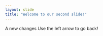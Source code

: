 ```yaml
---
layout: slide
title: "Welcome to our second slide!"
---
```

A new changes
Use the left arrow to go back!
